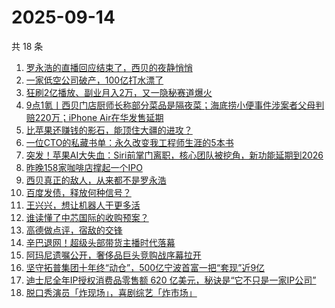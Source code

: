 # 2025-09-14

共 18 条

<!-- BEGIN 36KR -->
<!-- 最后更新时间 2025-09-14 06:20:39 +0800 -->
1. [罗永浩的直播回应结束了，西贝的夜静悄悄](https://36kr.com/p/3464443525371529)
1. [一家低空公司破产，100亿打水漂了](https://36kr.com/p/3464862733063814)
1. [狂刷2亿播放、副业月入2万，又一隐秘赛道爆火](https://36kr.com/p/3464619080652422)
1. [9点1氪丨西贝门店厨师长称部分菜品是隔夜菜；海底捞小便事件涉案者父母判赔220万；iPhone Air在华发售延期](https://36kr.com/p/3463950592366215)
1. [比苹果还赚钱的影石，能顶住大疆的进攻？](https://36kr.com/p/3464455763137922)
1. [一位CTO的私藏书单：永久改变我工程师生涯的5本书](https://36kr.com/p/3436685002820996)
1. [突发！苹果AI大失血：Siri前掌门离职，核心团队被挖角，新功能延期到2026](https://36kr.com/p/3464729146250886)
1. [昨晚158家咖啡店撑起一个IPO](https://36kr.com/p/3464569170351490)
1. [西贝真正的敌人，从来都不是罗永浩](https://36kr.com/p/3464839499798150)
1. [百度发债，释放何种信号？](https://36kr.com/p/3464461935203715)
1. [王兴兴，想让机器人干更多活](https://36kr.com/p/3464525286708614)
1. [谁读懂了中芯国际的收购预案？](https://36kr.com/p/3464756066719111)
1. [高德做点评，宿敌的交锋](https://36kr.com/p/3464550514579840)
1. [辛巴退网！超级头部带货主播时代落幕](https://36kr.com/p/3464665336665736)
1. [阿玛尼遗嘱公开，奢侈品巨头竞购战序幕拉开](https://36kr.com/p/3464831255287168)
1. [坚守拓普集团十年终“动仓”，500亿宁波首富一把“套现”近9亿](https://36kr.com/p/3463766399326596)
1. [迪士尼全年IP授权消费品零售额 620 亿美元，秘诀是“它不只是一家IP公司”](https://36kr.com/p/3463454008071560)
1. [脱口秀演员「炸现场」，喜剧综艺「炸市场」](https://36kr.com/p/3465101525374597)
<!-- END 36KR -->